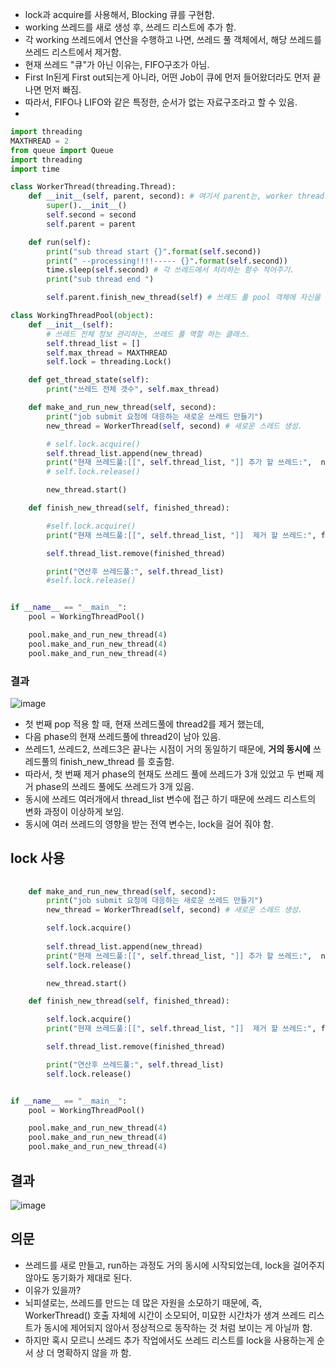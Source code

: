 
- lock과 acquire를 사용해서, Blocking 큐를 구현함.
- working 쓰레드를 새로 생성 후, 쓰레드 리스트에 추가 함. 
- 각 working 쓰레드에서 연산을 수행하고 나면, 쓰레드 풀 객체에서, 해당 쓰레드를 쓰레드 리스트에서 제거함.  
- 현재 쓰레드 "큐"가 아닌 이유는, FIFO구조가 아님.
- First In된게 First out되는게 아니라, 어떤 Job이 큐에 먼저 들어왔더라도 먼저 끝나면 먼저 빠짐.
- 따라서, FIFO나 LIFO와 같은 특정한, 순서가 없는 자료구조라고 할 수 있음.
- 

```python 
import threading
MAXTHREAD = 2
from queue import Queue
import threading
import time

class WorkerThread(threading.Thread):
    def __init__(self, parent, second): # 여기서 parent는, worker thread를 생성한 쓰레드 풀 객체 .
        super().__init__()
        self.second = second
        self.parent = parent

    def run(self):
        print("sub thread start {}".format(self.second))
        print(" --processing!!!!----- {}".format(self.second))
        time.sleep(self.second) # 각 쓰레드에서 처리하는 함수 적어주기.
        print("sub thread end ")

        self.parent.finish_new_thread(self) # 쓰레드 풀 pool 객체에 자신을 전달해서, 쓰레드 풀의 working queue에서 remove 시킴
```

```python
class WorkingThreadPool(object):
    def __init__(self):
        # 쓰레드 전체 정보 관리하는, 쓰레드 풀 역할 하는 클래스.
        self.thread_list = []
        self.max_thread = MAXTHREAD
        self.lock = threading.Lock()

    def get_thread_state(self):
        print("쓰레드 전체 갯수", self.max_thread)

    def make_and_run_new_thread(self, second):
        print("job submit 요청에 대응하는 새로운 쓰레드 만들기")
        new_thread = WorkerThread(self, second) # 새로운 스레드 생성.

        # self.lock.acquire()
        self.thread_list.append(new_thread)
        print("현재 쓰레드풀:[[", self.thread_list, "]] 추가 할 쓰레드:",  new_thread)
        # self.lock.release()

        new_thread.start()

    def finish_new_thread(self, finished_thread):

        #self.lock.acquire()
        print("현재 쓰레드풀:[[", self.thread_list, "]]  제거 할 쓰레드:", finished_thread)

        self.thread_list.remove(finished_thread)

        print("연산후 쓰레드풀:", self.thread_list)
        #self.lock.release()


if __name__ == "__main__":
    pool = WorkingThreadPool()

    pool.make_and_run_new_thread(4)
    pool.make_and_run_new_thread(4)
    pool.make_and_run_new_thread(4)

```

### 결과

![image](https://user-images.githubusercontent.com/15938354/127854483-901012bf-74ca-4ed3-be7c-3970c41d360a.png)


- 첫 번째 pop 적용 할 때, 현재 쓰레드풀에 thread2를 제거 했는데, 
- 다음 phase의 현재 쓰레드풀에 thread2이 남아 있음. 
- 쓰레드1, 쓰레드2, 쓰레드3은 끝나는 시점이 거의 동일하기 때문에, **거의 동시에** 쓰레드풀의 finish_new_thread 를 호출함.
- 따라서, 첫 번째 제거 phase의  현재도 쓰레드 풀에 쓰레드가 3개 있었고 두 번째 제거 phase의 쓰레드 풀에도 쓰레드가 3개 있음.
- 동시에 쓰레드 여러개에서 thread_list 변수에 접근 하기 때문에 쓰레드 리스트의 변화 과정이 이상하게 보임.
- 동시에 여러 쓰레드의 영향을 받는 전역 변수는, lock을 걸어 줘야 함.
 

## lock 사용 
 
```python
 
    def make_and_run_new_thread(self, second):
        print("job submit 요청에 대응하는 새로운 쓰레드 만들기")
        new_thread = WorkerThread(self, second) # 새로운 스레드 생성.

        self.lock.acquire()
        
        self.thread_list.append(new_thread)
        print("현재 쓰레드풀:[[", self.thread_list, "]] 추가 할 쓰레드:",  new_thread)
        self.lock.release()

        new_thread.start()

    def finish_new_thread(self, finished_thread):

        self.lock.acquire()
        print("현재 쓰레드풀:[[", self.thread_list, "]]  제거 할 쓰레드:", finished_thread)

        self.thread_list.remove(finished_thread)

        print("연산후 쓰레드풀:", self.thread_list)
        self.lock.release()


if __name__ == "__main__":
    pool = WorkingThreadPool()

    pool.make_and_run_new_thread(4)
    pool.make_and_run_new_thread(4)
    pool.make_and_run_new_thread(4)

```
## 결과

![image](https://user-images.githubusercontent.com/15938354/127858113-93520051-3c20-49bb-a3a1-8b1bbf90d550.png)


## 의문
- 쓰레드를 새로 만들고, run하는 과정도 거의 동시에 시작되었는데, lock을 걸어주지 않아도 동기화가 제대로 된다.
- 이유가 있을까? 
- 뇌피셜로는, 쓰레드를 만드는 데 많은 자원을 소모하기 때문에, 즉, WorkerThread() 호출 자체에 시간이 소모되어, 미묘한 시간차가 생겨 쓰레드 리스트가 동시에 제어되지 않아서 정상적으로 동작하는 것 처럼 보이는 게 아닐까 함.
- 하지만 혹시 모르니 쓰레드 추가 작업에서도 쓰레드 리스트를 lock을 사용하는게 순서 상 더 명확하지 않을 까 함.
